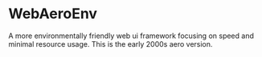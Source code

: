 # WebAeroEnv
A more environmentally friendly web ui framework focusing on speed and minimal resource usage. This is the early 2000s aero version.
